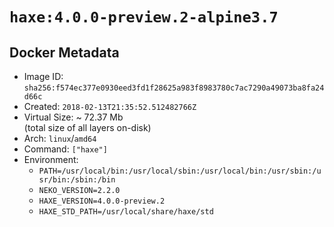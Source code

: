 # `haxe:4.0.0-preview.2-alpine3.7`

## Docker Metadata

- Image ID: `sha256:f574ec377e0930eed3fd1f28625a983f8983780c7ac7290a49073ba8fa24d66c`
- Created: `2018-02-13T21:35:52.512482766Z`
- Virtual Size: ~ 72.37 Mb  
  (total size of all layers on-disk)
- Arch: `linux`/`amd64`
- Command: `["haxe"]`
- Environment:
  - `PATH=/usr/local/bin:/usr/local/sbin:/usr/local/bin:/usr/sbin:/usr/bin:/sbin:/bin`
  - `NEKO_VERSION=2.2.0`
  - `HAXE_VERSION=4.0.0-preview.2`
  - `HAXE_STD_PATH=/usr/local/share/haxe/std`
